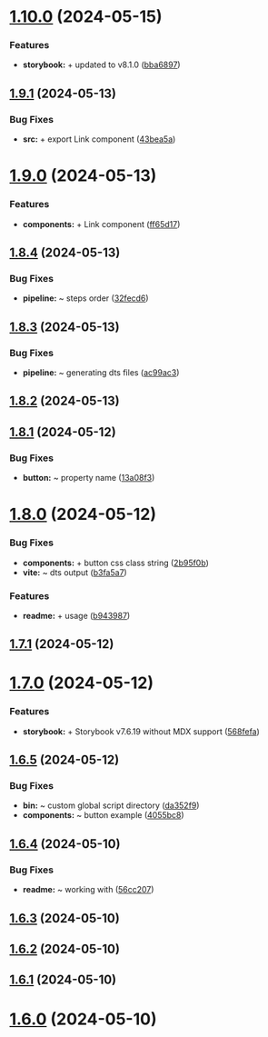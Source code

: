 # [1.10.0](https://github.com/dark-kitt/vue-ts-kitt/compare/v1.9.1...v1.10.0) (2024-05-15)


### Features

* **storybook:** + updated to v8.1.0 ([bba6897](https://github.com/dark-kitt/vue-ts-kitt/commit/bba68972c13a2cc90d34555b1a0bf77df56c8b26))

## [1.9.1](https://github.com/dark-kitt/vue-ts-kitt/compare/v1.9.0...v1.9.1) (2024-05-13)


### Bug Fixes

* **src:** + export Link component ([43bea5a](https://github.com/dark-kitt/vue-ts-kitt/commit/43bea5a583dd2dde0578ee6357eb206c602b39e8))

# [1.9.0](https://github.com/dark-kitt/vue-ts-kitt/compare/v1.8.4...v1.9.0) (2024-05-13)


### Features

* **components:** + Link component ([ff65d17](https://github.com/dark-kitt/vue-ts-kitt/commit/ff65d17f0ada76fc2873bbd75ba4e1550a022552))

## [1.8.4](https://github.com/dark-kitt/vue-ts-kitt/compare/v1.8.3...v1.8.4) (2024-05-13)


### Bug Fixes

* **pipeline:** ~ steps order ([32fecd6](https://github.com/dark-kitt/vue-ts-kitt/commit/32fecd6e09f985231c8d52945ee669d6c0acb6f6))

## [1.8.3](https://github.com/dark-kitt/vue-ts-kitt/compare/v1.8.2...v1.8.3) (2024-05-13)


### Bug Fixes

* **pipeline:** ~ generating dts files ([ac99ac3](https://github.com/dark-kitt/vue-ts-kitt/commit/ac99ac3c9ba4dc6a8944f527282ca2c86394074b))

## [1.8.2](https://github.com/dark-kitt/vue-ts-kitt/compare/v1.8.1...v1.8.2) (2024-05-13)

## [1.8.1](https://github.com/dark-kitt/vue-ts-kitt/compare/v1.8.0...v1.8.1) (2024-05-12)


### Bug Fixes

* **button:** ~ property name ([13a08f3](https://github.com/dark-kitt/vue-ts-kitt/commit/13a08f30ef0bc7e6a2bce165f27a045f674fd75d))

# [1.8.0](https://github.com/dark-kitt/vue-ts-kitt/compare/v1.7.1...v1.8.0) (2024-05-12)


### Bug Fixes

* **components:** + button css class string ([2b95f0b](https://github.com/dark-kitt/vue-ts-kitt/commit/2b95f0bbf58abd03bf70c42f1eaaf5e353feb5bf))
* **vite:** ~ dts output ([b3fa5a7](https://github.com/dark-kitt/vue-ts-kitt/commit/b3fa5a7a78052c4d431130183892c0d1b35fb695))


### Features

* **readme:** + usage ([b943987](https://github.com/dark-kitt/vue-ts-kitt/commit/b943987e89a9786d6623da6396d977e1e2d8dc19))

## [1.7.1](https://github.com/dark-kitt/vue-ts-kitt/compare/v1.7.0...v1.7.1) (2024-05-12)

# [1.7.0](https://github.com/dark-kitt/vue-ts-kitt/compare/v1.6.5...v1.7.0) (2024-05-12)


### Features

* **storybook:** + Storybook v7.6.19 without MDX support ([568fefa](https://github.com/dark-kitt/vue-ts-kitt/commit/568fefab355d58212d3634fc1d1cfa681370d630))

## [1.6.5](https://github.com/dark-kitt/vue-ts-kitt/compare/v1.6.4...v1.6.5) (2024-05-12)


### Bug Fixes

* **bin:** ~ custom global script directory ([da352f9](https://github.com/dark-kitt/vue-ts-kitt/commit/da352f97a8f9b6bd1db5664b653a358dd1710230))
* **components:** ~ button example ([4055bc8](https://github.com/dark-kitt/vue-ts-kitt/commit/4055bc8b8d3e076c271ef2bef879c536c2c73067))

## [1.6.4](https://github.com/dark-kitt/vue-ts-kitt/compare/v1.6.3...v1.6.4) (2024-05-10)


### Bug Fixes

* **readme:** ~ working with ([56cc207](https://github.com/dark-kitt/vue-ts-kitt/commit/56cc207c3cfcb92770ac31f7a6d3abc1a770b13e))

## [1.6.3](https://github.com/dark-kitt/vue-ts-kitt/compare/v1.6.2...v1.6.3) (2024-05-10)

## [1.6.2](https://github.com/dark-kitt/vue-ts-kitt/compare/v1.6.1...v1.6.2) (2024-05-10)

## [1.6.1](https://github.com/dark-kitt/vue-ts-kitt/compare/v1.6.0...v1.6.1) (2024-05-10)

# [1.6.0](https://github.com/dark-kitt/vue-ts-kitt/compare/v1.5.11...v1.6.0) (2024-05-10)
